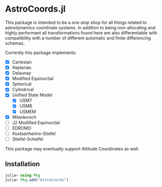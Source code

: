 AstroCoords.jl
================================

This package is intended to be a one stop shop for all things related to astrodynamics coordinate systems. In addition to being non-allocating and highly performant all transformations found here are also differentiable with compatibility with a number of different automatic and finite differencing schemas.

Currently this package implements:
- [x] Cartesian
- [x] Keplerian
- [x] Delaunay
- [x] Modified Equinoctial
- [x] Spherical
- [x] Cylindrical
- [x] Unified State Model
    - [x] USM7
    - [x] USM6
    - [x] USMEM
- [x] Milankovich
- [ ] J2 Modified Equinoctial
- [ ] EDROMO
- [ ] Kustaanheimo-Stiefel
- [ ] Stiefel-Scheifel

This package may eventually support Attitude Coordinates as well.

## Installation

```julia
julia> using Pkg
julia> Pkg.add("AstroCoords")
```